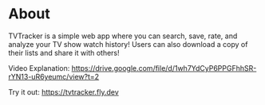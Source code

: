 # About

TVTracker is a simple web app where you can search, save, rate, and analyze your TV show watch history! Users can also download a copy of their lists and share it with others!

Video Explanation: https://drive.google.com/file/d/1wh7YdCyP6PPGFhhSR-rYN13-uR6yeumc/view?t=2

Try it out: https://tvtracker.fly.dev
